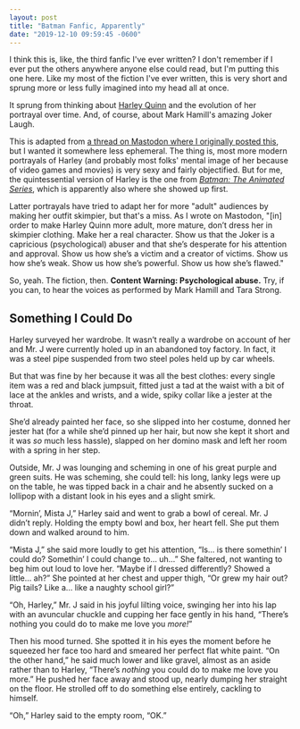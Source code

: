 ```yaml
---
layout: post
title: "Batman Fanfic, Apparently"
date: "2019-12-10 09:59:45 -0600"
---
```


I think this is, like, the third fanfic I've ever written? I don't remember if I
ever put the others anywhere anyone else could read, but I'm putting this one
here. Like my most of the fiction I've ever written, this is very short and
sprung more or less fully imagined into my head all at once.

It sprung from thinking about [Harley
Quinn](https://en.wikipedia.org/wiki/Harley_Quinn) and the evolution of her
portrayal over time. And, of course, about Mark Hamill's amazing Joker Laugh.

This is adapted from [a thread on Mastodon where I originally posted
this](https://cybre.space/@benhamill/103283900534879366), but I wanted it
somewhere less ephemeral. The thing is, most more modern portrayals of Harley
(and probably most folks' mental image of her because of video games and movies)
is very sexy and fairly objectified. But for me, the quintessential version of
Harley is the one from [_Batman: The Animated
Series_](https://en.wikipedia.org/wiki/Batman:_The_Animated_Series), which is
apparently also where she showed up first.

Latter portrayals have tried to adapt her for more "adult" audiences by making
her outfit skimpier, but that's a miss. As I wrote on Mastodon, "[in] order to make
Harley Quinn more adult, more mature, don’t dress her in skimpier clothing. Make
her a real character. Show us that the Joker is a capricious (psychological)
abuser and that she’s desperate for his attention and approval. Show us how
she’s a victim and a creator of victims. Show us how she’s weak. Show us how
she’s powerful. Show us how she’s flawed."

So, yeah. The fiction, then. **Content Warning: Psychological abuse.** Try, if
you can, to hear the voices as performed by Mark Hamill and Tara Strong.


## Something I Could Do

Harley surveyed her wardrobe. It wasn’t really a wardrobe on account of her and
Mr. J were currently holed up in an abandoned toy factory. In fact, it was a
steel pipe suspended from two steel poles held up by car wheels.

But that was fine by her because it was all the best clothes: every single item
was a red and black jumpsuit, fitted just a tad at the waist with a bit of lace
at the ankles and wrists, and a wide, spiky collar like a jester at the throat.

She’d already painted her face, so she slipped into her costume, donned her
jester hat (for a while she’d pinned up her hair, but now she kept it short and
it was _so_ much less hassle), slapped on her domino mask and left her room with
a spring in her step.

Outside, Mr. J was lounging and scheming in one of his great purple and green
suits. He was scheming, she could tell: his long, lanky legs were up on the
table, he was tipped back in a chair and he absently sucked on a lollipop with a
distant look in his eyes and a slight smirk.

“Mornin’, Mista J,” Harley said and went to grab a bowl of cereal. Mr. J didn’t
reply. Holding the empty bowl and box, her heart fell. She put them down and
walked around to him.

“Mista J,” she said more loudly to get his attention, “Is… is there somethin’ I
could do? Somethin’ I could change to… uh…” She faltered, not wanting to beg him
out loud to love her. “Maybe if I dressed differently? Showed a little… ah?” She
pointed at her chest and upper thigh, “Or grew my hair out? Pig tails? Like a…
like a naughty school girl?”

“Oh, Harley,” Mr. J said in his joyful lilting voice, swinging her into his lap
with an avuncular chuckle and cupping her face gently in his hand, “There’s
nothing you could do to make me love you _more!_”

Then his mood turned. She spotted it in his eyes the moment before he squeezed
her face too hard and smeared her perfect flat white paint. “On the other hand,”
he said much lower and like gravel, almost as an aside rather than to Harley,
“There’s _nothing_ you could do to make me love you more.” He pushed her face
away and stood up, nearly dumping her straight on the floor. He strolled off to
do something else entirely, cackling to himself.

“Oh,” Harley said to the empty room, “OK.”
